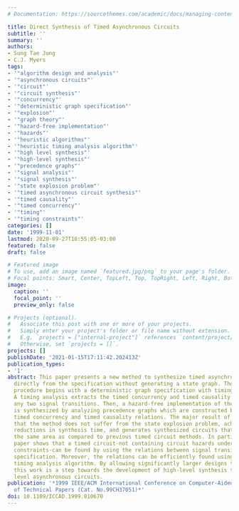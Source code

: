 ```yaml
---
# Documentation: https://sourcethemes.com/academic/docs/managing-content/

title: Direct Synthesis of Timed Asynchronous Circuits
subtitle: ''
summary: ''
authors:
- Sung Tae Jung
- C.J. Myers
tags:
- '"algorithm design and analysis"'
- '"asynchronous circuits"'
- '"circuit"'
- '"circuit synthesis"'
- '"concurrency"'
- '"deterministic graph specification"'
- '"explosion"'
- '"graph theory"'
- '"hazard-free implementation"'
- '"hazards"'
- '"heuristic algorithms"'
- '"heuristic timing analysis algorithm"'
- '"high level synthesis"'
- '"high-level synthesis"'
- '"precedence graphs"'
- '"signal analysis"'
- '"signal synthesis"'
- '"state explosion problem"'
- '"timed asynchronous circuit synthesis"'
- '"timed causality"'
- '"timed concurrency"'
- '"timing"'
- '"timing constraints"'
categories: []
date: '1999-11-01'
lastmod: 2020-09-27T16:55:05-03:00
featured: false
draft: false

# Featured image
# To use, add an image named `featured.jpg/png` to your page's folder.
# Focal points: Smart, Center, TopLeft, Top, TopRight, Left, Right, BottomLeft, Bottom, BottomRight.
image:
  caption: ''
  focal_point: ''
  preview_only: false

# Projects (optional).
#   Associate this post with one or more of your projects.
#   Simply enter your project's folder or file name without extension.
#   E.g. `projects = ["internal-project"]` references `content/project/deep-learning/index.md`.
#   Otherwise, set `projects = []`.
projects: []
publishDate: '2021-01-15T17:11:42.202413Z'
publication_types:
- '1'
abstract: This paper presents a new method to synthesize timed asynchronous circuits
  directly from the specification without generating a state graph. The synthesis
  procedure begins with a deterministic graph specification with timing constraints.
  A timing analysis extracts the timed concurrency and timed causality relations between
  any two signal transitions. Then, a hazard-free implementation of the specification
  is synthesized by analyzing precedence graphs which are constructed by using the
  timed concurrency and timed causality relations. The major result of this work is
  that the method does not suffer from the state explosion problem, achieves significant
  reductions in synthesis time, and generates synthesized circuits that have nearly
  the same area as compared to previous timed circuit methods. In particular, this
  paper shows that a timed circuit-not containing circuit hazards under given timing
  constraints-can be found by using the relations between signal transitions of the
  specification. Moreover, the relations can be efficiently found using a heuristic
  timing analysis algorithm. By allowing significantly larger designs to be synthesized,
  this work is a step towards the development of high-level synthesis tools for system
  level asynchronous circuits.
publication: '*1999 IEEE/ACM International Conference on Computer-Aided Design. Digest
  of Technical Papers (Cat. No.99CH37051)*'
doi: 10.1109/ICCAD.1999.810670
---
```

